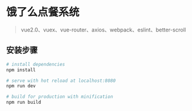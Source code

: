 # 饿了么点餐系统

> vue2.0、vuex、vue-router、axios、webpack、eslint、better-scroll




## 安装步骤

``` bash
# install dependencies
npm install

# serve with hot reload at localhost:8080
npm run dev

# build for production with minification
npm run build
```
